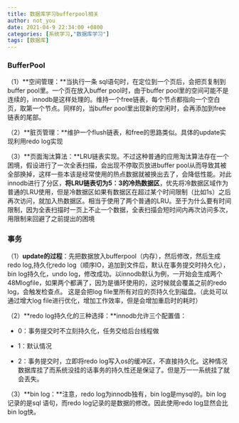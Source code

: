 ```yaml
---
title: 数据库学习bufferpool相关
author: not_you
date: 2021-04-9 22:34:00 +0800
categories: [系统学习,"数据库学习"]
tags: [数据库]
---
```


### **BufferPool**

（1）**空间管理：**当执行一条 sql语句时，在定位到一个页后，会把页复制到buffer pool里。一个页在放入buffer pool时，由于buffer pool里的空间可能不是连续的，innodb是这样处理的。维持一个free链表，每个节点都指向一个空白页，取第一个节点。同样的，当buffer pool里出现新的空闲时，会再添加到free链表的尾部。

（2）**脏页管理：**维护一个flush链表，和free的思路类似。具体的update实现利用redo log实现

（3）**页面淘汰算法：**LRU链表实现。不过这种普通的应用淘汰算法存在一个困境，假设进行了一次全表扫描，会出现不停取页放进buffer pool从而导致其被全部换掉，这样一些本该是经常使用的热点数据就被换出去了，会降低性能。对此innodb进行了分区，**将LRU链表切为5：3的冷热数据区**，优先将冷数据区域作为普通的LRU使用，但是冷数据区如果有数据区在超过某个时间限制（比如1s）之后再次访问，就加入热数据区。相当于使用了两个普通的LRU。至于为什么要有时间限制，因为全表扫描时一页上不止一个数据，全表扫描会短时间内再次访问多次，用限制来回避了之前提出的困境

### **事务**

（1）**update的过程**：先把数据放入bufferpool（内存），然后修改，然后生成redo log,持久化redo log（顺序IO，追加到文件后，默认在事务提交时持久化），bin log持久化，undo log，修改成功。以innodb默认为例，一开始会生成两个48Mlogfile，如果两个都满了，因为是循环使用的，这时候就会覆盖之前的redo log，会触发检查点。  这是会把log file里所有对应的页持久化到磁盘。（此处可以通过增大log file进行优化，增加工作效率，但是会增加重启时的耗时）

（2）**redo log持久化的三种选择：**innodb允许三个配置值：

- 0：事务提交时不立刻持久化，任务交给后台线程做

- 1：默认情况

-  2：事务提交时，立即将redo log写入os的缓冲区，不直接持久化。这种情况数据库挂了而系统没挂的话事务的持久性还是保证了。但是万一一系统挂了就会丢失。

（3）**bin log：**注意，redo log为innodb独有，bin log是mysql的。bin log记录的是sql 语句，而redo log记录的是数据的修改。因此使用redo log显然会比bin log快。

 